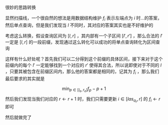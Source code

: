 
很妙的思路转换

显然扫描线，一个很自然的想法是用数据结构维护 $f_i$ 表示左端点为 $i$ 时...的答案，然后单点查询，但是我们发现当 $l$ 不同时，其对应的答案其实也是不好维护的

考虑这么转换，假设查询区间为 $[l,r]$ ，其内部有一个子区间 $[l',r']$ ，那么合法的 $l'$ 一定是 $[l,r]$ 的一段前缀，发现通过这么转化可以成功的将单点查询转化为区间查询

这样有什么好处呢？首先我们可以二分得到这个前缀的具体区间，接下来对于这个前缀内的每个 $l'$ 一定能够找到一个对应的 $r'$ 使得其合法，所以说即使对于不同的 $l$ ，只要其被包含在前缀区间内，那么他的答案都是相同的，记其为 $f_i$ ，那么我们最后要求的其实就是

$$\min_{p \in [l_e,r_e]}f_{p}-p+1$$
然后我们发现当我们对应的 $r \leftarrow r+1$ 时，我们只需要更新 $i \in [las_{a_r},r]$ 的 $f_{i}\leftarrow r$ 即可 

然后就做完了

